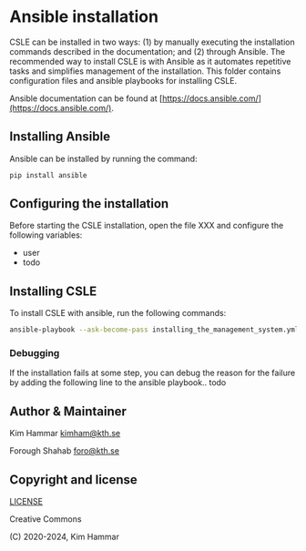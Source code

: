 # Ansible installation

CSLE can be installed in two ways: (1) by manually executing the installation commands described in the documentation; and
(2) through Ansible. The recommended way to install CSLE is with Ansible as it automates repetitive tasks and simplifies management of the installation.
This folder contains configuration files and ansible playbooks for installing CSLE.

Ansible documentation can be found at [https://docs.ansible.com/](https://docs.ansible.com/).

## Installing Ansible

Ansible can be installed by running the command:
```bash
pip install ansible
```

## Configuring the installation
Before starting the CSLE installation, open the file XXX and configure the following variables:

- user
- todo

## Installing CSLE
To install CSLE with ansible, run the following commands:
```bash
ansible-playbook --ask-become-pass installing_the_management_system.yml
```

### Debugging
If the installation fails at some step, you can debug the reason for the failure by adding the following 
line to the ansible playbook.. todo

## Author & Maintainer

Kim Hammar <kimham@kth.se>

Forough Shahab <foro@kth.se>

## Copyright and license

[LICENSE](../LICENSE.md)

Creative Commons

(C) 2020-2024, Kim Hammar
